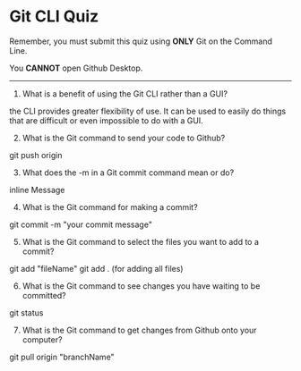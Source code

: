 # Git CLI Quiz

Remember, you must submit this quiz using __ONLY__ Git on the Command Line.

You __CANNOT__ open Github Desktop.

---

1. What is a benefit of using the Git CLI rather than a GUI?

 the CLI provides greater flexibility of use. It can be used to easily do things that are difficult or even impossible to do with a GUI.


2. What is the Git command to send your code to Github?

git push origin <BranchName>

3. What does the -m in a Git commit command mean or do?

inline Message

4. What is the Git command for making a commit?

git commit -m "your commit message"

5. What is the Git command to select the files you want to add to a commit?

git add "fileName" 
git add . (for adding all files)

6. What is the Git command to see changes you have waiting to be committed?

git status

7. What is the Git command to get changes from Github onto your computer?

git pull origin "branchName"
